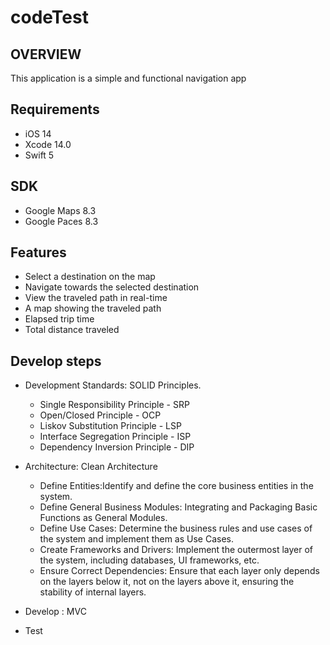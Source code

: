 # codeTest
## OVERVIEW
   This application is a simple and functional navigation app
    
## Requirements 
- iOS 14
- Xcode 14.0
- Swift 5

## SDK 
- Google Maps 8.3
- Google Paces 8.3

## Features
- Select a destination on the map
- Navigate towards the selected destination
- View the traveled path in real-time
- A map showing the traveled path
- Elapsed trip time
- Total distance traveled



## Develop steps

- Development Standards: SOLID Principles.
    - Single Responsibility Principle - SRP
    - Open/Closed Principle - OCP
    - Liskov Substitution Principle - LSP
    - Interface Segregation Principle - ISP
    - Dependency Inversion Principle - DIP

- Architecture: Clean Architecture
    - Define Entities:Identify and define the core business entities in the system.
    - Define General Business Modules: Integrating and Packaging Basic Functions as General Modules.
    - Define Use Cases: Determine the business rules and use cases of the system and implement them as Use Cases.
    - Create Frameworks and Drivers: Implement the outermost layer of the system, including databases, UI frameworks, etc.
    - Ensure Correct Dependencies: Ensure that each layer only depends on the layers below it, not on the layers above it, ensuring the stability of internal layers.
    
- Develop : MVC
    
- Test
